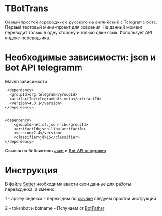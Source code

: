 # TBotTrans 
Самый простой переводчик с русского на английский в Telegrame боте. Первый тестовый мини-проект для освоения.
На данный момент переводит только в одну сторону и только один язык.
Использует API яндекс-переводчика. 
# Необходимые зависимости: json и Bot API telegramm
Maven зависимости

     <dependency>
      <groupId>org.telegram</groupId>
      <artifactId>telegrambots-meta</artifactId>
      <version>4.0.1</version>
    </dependency>
 
 
    <dependency>
        <groupId>net.sf.json-lib</groupId>
        <artifactId>json-lib</artifactId>
        <version>2.4</version>
        <classifier>jdk15</classifier>
    </dependency>

Ссылки на библиотеки [Json](https://jar-download.com/artifacts/com.hynnet/json-lib/2.4/source-code) и [Bot API telegramm](https://github.com/rubenlagus/TelegramBots/releases/)


 
# Инструкция
В файле [Setter](https://github.com/Nikita2933/TBotTrans/blob/master/src/Setter.java) необходимо ввести свои данные для работы переводчика,
а именно:

1 - apikey яндекса - переходим по [ссылке](https://translate.yandex.ru/developers/keys) следуем простой инструкции

2 - tokenbot и botname - Получаем от [BotFather](https://web.telegram.im/?p=@botfather)

